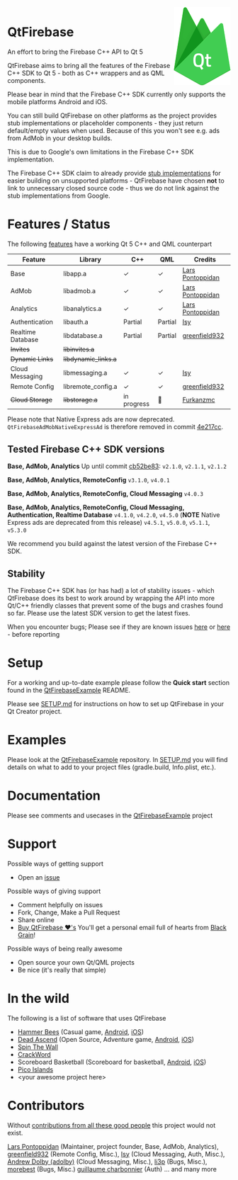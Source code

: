 <img src="docs/img/logo.png" align="right" />

# QtFirebase
An effort to bring the Firebase C++ API to Qt 5

QtFirebase aims to bring all the features of the Firebase C++ SDK to Qt 5 - both as C++ wrappers and as QML components.

Please bear in mind that the Firebase C++ SDK currently only supports the mobile platforms Android and iOS.

You can still build QtFirebase on other platforms as the project provides stub implementations or placeholder components - they just return default/empty values when used. Because of this you won't see e.g. ads from AdMob in your desktop builds.

This is due to Google's own limitations in the Firebase C++ SDK implementation.

The Firebase C++ SDK claim to already provide [stub implementations](https://groups.google.com/d/msg/firebase-talk/PUVJYuR-v2U/711ECRzlBgAJ) for easier building on unsupported platforms - QtFirebase have chosen **not** to link to unnecessary closed source code - thus we do not link against the stub implementations from Google.


# Features / Status
The following [features](https://firebase.google.com/docs/cpp/setup) have a working Qt 5 C++ and QML counterpart

Feature | Library | C++ | QML | Credits
------- | ------- | --- | --- | -------
Base                      |libapp.a               |✓|✓|[Lars Pontoppidan](https://github.com/Larpon)
AdMob                     |libadmob.a             |✓|✓|[Lars Pontoppidan](https://github.com/Larpon)
Analytics                 |libanalytics.a         |✓|✓|[Lars Pontoppidan](https://github.com/Larpon)
Authentication	          |libauth.a              |Partial |Partial |[Isy](https://github.com/isipisi281)
Realtime Database	        |libdatabase.a          |Partial |Partial |[greenfield932](https://github.com/greenfield932)
~~Invites~~               |~~libinvites.a~~       | | |
~~Dynamic Links~~       	|~~libdynamic_links.a~~ | | |
Cloud Messaging	          |libmessaging.a         |✓|✓|[Isy](https://github.com/isipisi281)
Remote Config             |libremote_config.a     |✓|✓|[greenfield932](https://github.com/greenfield932)
~~Cloud Storage~~	        |~~libstorage.a~~       |in progress |:wrench: |[Furkanzmc](https://github.com/Furkanzmc)

Please note that Native Express ads are now deprecated.
`QtFirebaseAdMobNativeExpressAd` is therefore removed in commit [4e217cc](https://github.com/Larpon/QtFirebase/commit/4e217cc5ae4270631c8f98d1cce94c8b849b1f08).

## Tested Firebase C++ SDK versions
**Base, AdMob, Analytics**
Up until commit [cb52be83](https://github.com/Larpon/QtFirebase/commit/cb52be8328a063956c2d2139fa9ab7152d955cc2):
`v2.1.0`, `v2.1.1`, `v2.1.2`

**Base, AdMob, Analytics, RemoteConfig**
`v3.1.0`, `v4.0.1`

**Base, AdMob, Analytics, RemoteConfig, Cloud Messaging**
`v4.0.3`

**Base, AdMob, Analytics, RemoteConfig, Cloud Messaging, Authentication, Realtime Database**
`v4.1.0`, `v4.2.0`, `v4.5.0` (**NOTE** Native Express ads are deprecated from this release)
`v4.5.1`, `v5.0.0`, `v5.1.1`, `v5.3.0`

We recommend you build against the latest version of the Firebase C++ SDK.

## Stability
The Firebase C++ SDK has (or has had) a lot of stability issues - which QtFirebase does its best to work around by wrapping the API into more Qt/C++ friendly classes that prevent some of the bugs and crashes found so far.
Please use the latest SDK version to get the latest fixes.

When you encounter bugs; Please see if they are known issues [here](https://github.com/firebase/quickstart-cpp/issues) or [here](https://github.com/Larpon/QtFirebase/issues) - before reporting

# Setup
For a working and up-to-date example please follow the **Quick start** section found in the [QtFirebaseExample](https://github.com/Larpon/QtFirebaseExample) README.

Please see [SETUP.md](docs/SETUP.md) for instructions on how to set up QtFirebase in your Qt Creator project.

# Examples
Please look at the [QtFirebaseExample](https://github.com/Larpon/QtFirebaseExample) repository.
In [SETUP.md](docs/SETUP.md) you will find details on what to add to your project files (gradle.build, Info.plist, etc.).

# Documentation
Please see comments and usecases in the [QtFirebaseExample](https://github.com/Larpon/QtFirebaseExample) project

# Support
Possible ways of getting support
* Open an [issue](https://github.com/Larpon/QtFirebase/issues)

Possible ways of giving support
* Comment helpfully on issues
* Fork, Change, Make a Pull Request
* Share online
* [Buy QtFirebase &#10084;'s](https://www.paypal.com/cgi-bin/webscr?cmd=_s-xclick&hosted_button_id=4DHVNRBQRRU96)
  You'll get a personal email full of hearts from [Black Grain](http://blackgrain.dk/games/)!

Possible ways of being really awesome
* Open source your own Qt/QML projects
* Be nice (it's really that simple)

# In the wild
The following is a list of software that uses QtFirebase
* [Hammer Bees](http://blackgrain.dk/games/hammerbees/) (Casual game, [Android](https://play.google.com/store/apps/details?id=com.bitkompot.android.hammerbees.ad), [iOS](https://itunes.apple.com/us/app/hammer-bees-free/id1164069527?ls=1&mt=8))
* [Dead Ascend](http://blackgrain.dk/games/deadascend/) (Open Source, Adventure game, [Android](https://play.google.com/store/apps/details?id=com.blackgrain.android.deadascend.ad), [iOS](https://itunes.apple.com/us/app/dead-ascend/id1197443665?ls=1&mt=8))
* [Spin The Wall](https://play.google.com/store/apps/details?id=com.iceball.spinthewall)
* [CrackWord](https://play.google.com/store/apps/details?id=com.reddeer.crackword)
* Scoreboard Basketball (Scoreboard for basketball, [Android](https://play.google.com/store/apps/details?id=com.alexodus.scorebkfree), [iOS](https://itunes.apple.com/us/app/my-scoreboard-basketball/id1235460810?mt=8))
* [Pico Islands](https://play.google.com/store/apps/details?id=de.bitspree.pico.islands)
* \<your awesome project here\>

# Contributors
Without [contributions from all these good people](https://github.com/Larpon/QtFirebase/pulls?q=is%3Apr+is%3Aclosed) this project would not exist.

[Lars Pontoppidan](https://github.com/Larpon) (Maintainer, project founder, Base, AdMob, Analytics),
[greenfield932](https://github.com/greenfield932) (Remote Config, Misc.),
[Isy](https://github.com/isipisi281) (Cloud Messaging, Auth, Misc.),
[Andrew Dolby (adolby)](https://github.com/adolby) (Cloud Messaging, Misc.),
[li3p](https://github.com/li3p) (Bugs, Misc.),
[morebest](https://github.com/morebest) (Bugs, Misc.)
[guillaume charbonnier](https://github.com/gcharbonnier) (Auth) ... and many more
